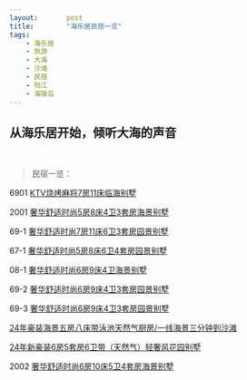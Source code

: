 ```yaml
---
layout:       post
title:        "海乐居民宿一览"
tags:
    - 海乐居
    - 旅游
    - 大海
    - 沙滩
    - 民宿
    - 阳江
    - 海陵岛
---
```


从海乐居开始，倾听大海的声音
----------------------------

<br>

> 民宿一览：

6901 [KTV烧烤麻将7房11床临海别墅](https://www.meipian.cn/408o8dzl?share_depth=6&s_uid=70562482&share_to=group_singlemessage&first_share_to=singlemessage&first_share_uid=48247741)

2001 [奢华舒适时尚5房8床4卫3套房海景别墅](https://www.meipian.cn/52zkqq3e?share_depth=1&first_share_uid=505956607&first_share_to=group_singlemessage)

69-1 [奢华舒适时尚7房11床6卫3套房园景别墅](https://www.meipian.cn/536xruvw?share_depth=1&first_share_to=group_singlemessage&first_share_uid=505956607)

67-1 [奢华舒适时尚5房8床6卫4套房园景别墅](https://www.meipian.cn/53mmwbjt?share_depth=1&first_share_uid=505956607&first_share_to=group_singlemessage)

08-1 [奢华舒适时尚6房9床4卫海景别墅](https://www.meipian.cn/530lpi21?first_share_uid=505956607&share_depth=1&first_share_to=group_singlemessage)

69-2 [奢华舒适时尚6房9床4卫3套房园景别墅](https://www.meipian.cn/532n0m4f?first_share_uid=505956607&share_depth=1&first_share_to=group_singlemessage)

69-3 [奢华舒适时尚6房9床4卫3套房园景别墅](https://www.meipian.cn/535q5g5l?first_share_to=group_singlemessage&share_depth=1&first_share_uid=505956607)

[24年豪装海景五房八床带泳池天然气厨房/一线海景三分钟到沙滩](https://www.meipian.cn/55qq4c5s?first_share_to=group_singlemessage&share_depth=1&first_share_uid=505956607)

[24年新豪装6房5套房6卫带（天然气）轻奢风花园别墅](https://www.meipian.cn/55sid01e?first_share_to=group_singlemessage&first_share_uid=505956607&share_depth=1)

2002 [奢华舒适时尚6房10床5卫4套房海景别墅](https://www.meipian.cn/52ylhnvy?first_share_to=group_singlemessage&first_share_uid=505956607&share_depth=1)

[]()

